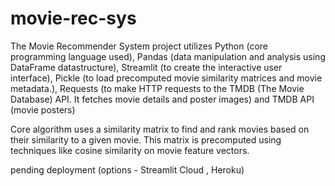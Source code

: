 # movie-rec-sys
The Movie Recommender System project utilizes 
Python (core programming language used), 
Pandas (data manipulation and analysis using DataFrame datastructure), 
Streamlit (to create the interactive user interface), 
Pickle (to load precomputed movie similarity matrices and movie metadata.), 
Requests (to make HTTP requests to the TMDB (The Movie Database) API. It fetches movie details and poster images) and 
TMDB API (movie posters)

Core algorithm uses a similarity matrix to find and rank movies based on their similarity to a given movie. This matrix is precomputed using techniques like cosine similarity on movie feature vectors.

pending deployment (options -  Streamlit Cloud , Heroku)
